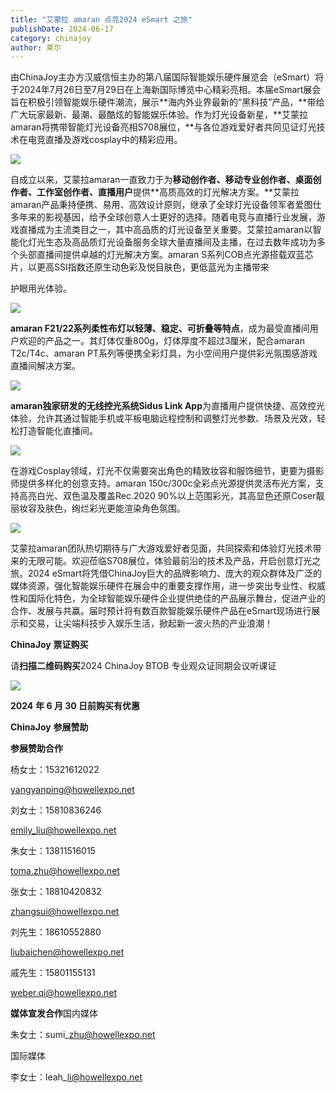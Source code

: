 ```yaml
---
title: "艾蒙拉 amaran 点亮2024 eSmart 之旅"
publishDate: 2024-06-17
category: chinajoy
author: 莱尔
---
```


由ChinaJoy主办方汉威信恒主办的第八届国际智能娱乐硬件展览会（eSmart）将于2024年7月26日至7月29日在上海新国际博览中心精彩亮相。本届eSmart展会旨在积极引领智能娱乐硬件潮流，展示**海内外业界最新的“黑科技”产品，**带给广大玩家最新、最潮、最酷炫的智能娱乐体验。作为灯光设备新星，**艾蒙拉amaran将携带智能灯光设备亮相S708展位，**与各位游戏爱好者共同见证灯光技术在电竞直播及游戏cosplay中的精彩应用。

![](https://ec-net-1251389766.cos.ap-shanghai.myqcloud.com/wp-content/uploads/2024/06/20240617214746347.png)

自成立以来，艾蒙拉amaran一直致力于为**移动创作者、移动专业创作者、桌面创作者、工作室创作者、直播用户**提供**高质高效的灯光解决方案。**艾蒙拉amaran产品秉持便携、易用、高效设计原则，继承了全球灯光设备领军者爱图仕多年来的影视基因，给予全球创意人士更好的选择。随着电竞与直播行业发展，游戏直播成为主流类目之一，其中高品质的灯光设备至关重要。艾蒙拉amaran以智能化灯光生态及高品质灯光设备服务全球大量直播间及主播，在过去数年成功为多个头部直播间提供卓越的灯光解决方案。amaran S系列COB点光源搭载双蓝芯片，以更高SSI指数还原生动色彩及悦目肤色，更低蓝光为主播带来

护眼用光体验。

![](https://ec-net-1251389766.cos.ap-shanghai.myqcloud.com/wp-content/uploads/2024/06/20240617214845395-1024x683.jpg)

**amaran F21/22系列柔性布灯以轻薄、稳定、可折叠等特点**，成为最受直播间用户欢迎的产品之一。其灯体仅重800g，灯体厚度不超过3厘米，配合amaran T2c/T4c、amaran PT系列等便携全彩灯具，为小空间用户提供彩光氛围感游戏直播间解决方案。

![](https://ec-net-1251389766.cos.ap-shanghai.myqcloud.com/wp-content/uploads/2024/06/20240617214813728-1024x576.jpg)

**amaran独家研发的无线控光系统Sidus Link App**为直播用户提供快捷、高效控光体验，允许其通过智能手机或平板电脑远程控制和调整灯光参数、场景及光效，轻松打造智能化直播间。

![](https://ec-net-1251389766.cos.ap-shanghai.myqcloud.com/wp-content/uploads/2024/06/20240617215057608-1024x683.jpg)

在游戏Cosplay领域，灯光不仅需要突出角色的精致妆容和服饰细节，更要为摄影师提供多样化的创意支持。amaran 150c/300c全彩点光源提供灵活布光方案，支持高亮白光、双色温及覆盖Rec.2020 90%以上范围彩光，其高显色还原Coser靓丽妆容及肤色，绚烂彩光更能渲染角色氛围。

![](https://ec-net-1251389766.cos.ap-shanghai.myqcloud.com/wp-content/uploads/2024/06/20240617215106619-1024x576.jpg)

艾蒙拉amaran团队热切期待与广大游戏爱好者见面，共同探索和体验灯光技术带来的无限可能。欢迎莅临S708展位，体验最前沿的技术及产品，开启创意灯光之旅。2024 eSmart将凭借ChinaJoy巨大的品牌影响力、庞大的观众群体及广泛的媒体资源，强化智能娱乐硬件在展会中的重要支撑作用，进一步突出专业性、权威性和国际化特色，为全球智能娱乐硬件企业提供绝佳的产品展示舞台，促进产业的合作、发展与共赢。届时预计将有数百款智能娱乐硬件产品在eSmart现场进行展示和交易，让尖端科技步入娱乐生活，掀起新一波火热的产业浪潮！

**ChinaJoy** **票证购买**

请**扫描二维码购买**2024 ChinaJoy BTOB 专业观众证同期会议听课证

![](https://ec-net-1251389766.cos.ap-shanghai.myqcloud.com/wp-content/uploads/2024/06/20240617215115810.jpg)

**2024** **年 6 月 30 日前购买有优惠**  
  

**ChinaJoy** **参展赞助**

**参展赞助合作**

杨女士：15321612022

[yangyanping@howellexpo.net](mailto:yangyanping@howellexpo.net)

刘女士：15810836246

[emily\_liu@howellexpo.net](mailto:emily_liu@howellexpo.net)

朱女士：13811516015

[toma.zhu@howellexpo.net](mailto:toma.zhu@howellexpo.net)

张女士：18810420832

[zhangsui@howellexpo.net](mailto:zhangsui@howellexpo.net)

刘先生：18610552880

[liubaichen@howellexpo.net](mailto:liubaichen@howellexpo.net)

戚先生：15801155131

[weber.qi@howellexpo.net](mailto:weber.qi@howellexpo.net)

  
**媒体宣发合作**国内媒体

朱女士：sumi\_zhu@howellexpo.net

国际媒体

李女士：leah\_li@howellexpo.net
